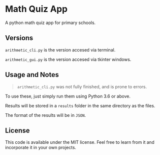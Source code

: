 # Math Quiz App
A python math quiz app for primary schools.

## Versions
`arithmetic_cli.py` is the version accesed via terminal.

`arithmetic_gui.py` is the version accesed via tkinter windows.

## Usage and Notes
> `arithmetic_cli.py` was not fully finished, and is prone to errors.

To use these, just simply run them using Python 3.6 or above.

Results will be stored in a `results` folder in the same directory as the files.

The format of the results will be in `JSON`.

## License
This code is available under the MIT license. Feel free to learn from it and incorporate it in your own projects.

